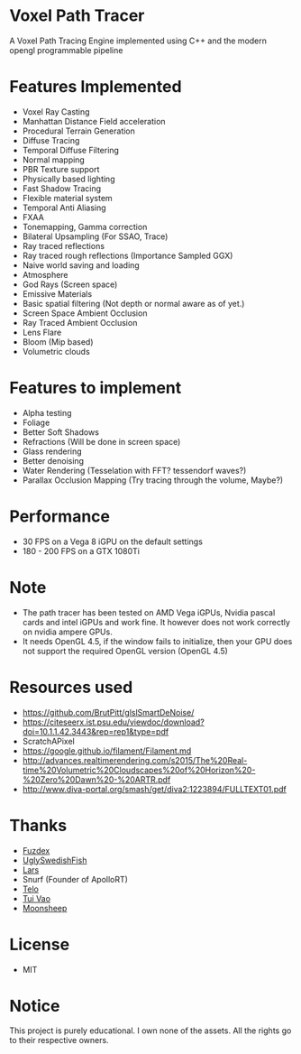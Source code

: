 # Voxel Path Tracer
A Voxel Path Tracing Engine implemented using C++ and the modern opengl programmable pipeline

# Features Implemented
- Voxel Ray Casting
- Manhattan Distance Field acceleration 
- Procedural Terrain Generation
- Diffuse Tracing 
- Temporal Diffuse Filtering
- Normal mapping
- PBR Texture support
- Physically based lighting
- Fast Shadow Tracing
- Flexible material system
- Temporal Anti Aliasing
- FXAA
- Tonemapping, Gamma correction
- Bilateral Upsampling (For SSAO, Trace)
- Ray traced reflections 
- Ray traced rough reflections (Importance Sampled GGX)
- Naive world saving and loading
- Atmosphere 
- God Rays (Screen space) 
- Emissive Materials
- Basic spatial filtering (Not depth or normal aware as of yet.)
- Screen Space Ambient Occlusion
- Ray Traced Ambient Occlusion
- Lens Flare
- Bloom (Mip based) 
- Volumetric clouds

# Features to implement
- Alpha testing
- Foliage
- Better Soft Shadows
- Refractions (Will be done in screen space)
- Glass rendering 
- Better denoising
- Water Rendering (Tesselation with FFT? tessendorf waves?)
- Parallax Occlusion Mapping (Try tracing through the volume, Maybe?)

# Performance

- 30 FPS on a Vega 8 iGPU on the default settings
- 180 - 200 FPS on a GTX 1080Ti

# Note
- The path tracer has been tested on AMD Vega iGPUs, Nvidia pascal cards and intel iGPUs and work fine. It however does not work correctly on nvidia ampere GPUs. 
- It needs OpenGL 4.5, if the window fails to initialize, then your GPU does not support the required OpenGL version (OpenGL 4.5) 

# Resources used
- https://github.com/BrutPitt/glslSmartDeNoise/
- https://citeseerx.ist.psu.edu/viewdoc/download?doi=10.1.1.42.3443&rep=rep1&type=pdf
- ScratchAPixel
- https://google.github.io/filament/Filament.md
- http://advances.realtimerendering.com/s2015/The%20Real-time%20Volumetric%20Cloudscapes%20of%20Horizon%20-%20Zero%20Dawn%20-%20ARTR.pdf
- http://www.diva-portal.org/smash/get/diva2:1223894/FULLTEXT01.pdf

# Thanks
- [Fuzdex](https://github.com/Shadax-stack)
- [UglySwedishFish](https://github.com/UglySwedishFish)
- [Lars](https://github.com/Ciwiel3/)
- Snurf (Founder of ApolloRT)
- [Telo](https://github.com/StormCreeper)
- [Tui Vao](https://github.com/Tui-Vao)
- [Moonsheep](https://github.com/jlagarespo)

# License
- MIT

# Notice
This project is purely educational. I own none of the assets. All the rights go to their respective owners.
